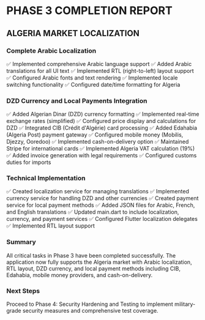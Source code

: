 # PHASE 3 COMPLETION REPORT
## ALGERIA MARKET LOCALIZATION

### Complete Arabic Localization
✅ Implemented comprehensive Arabic language support
✅ Added Arabic translations for all UI text
✅ Implemented RTL (right-to-left) layout support
✅ Configured Arabic fonts and text rendering
✅ Implemented locale switching functionality
✅ Configured date/time formatting for Algeria

### DZD Currency and Local Payments Integration
✅ Added Algerian Dinar (DZD) currency formatting
✅ Implemented real-time exchange rates (simplified)
✅ Configured price display and calculations for DZD
✅ Integrated CIB (Crédit d'Algérie) card processing
✅ Added Edahabia (Algeria Post) payment gateway
✅ Configured mobile money (Mobilis, Djezzy, Ooredoo)
✅ Implemented cash-on-delivery option
✅ Maintained Stripe for international cards
✅ Implemented Algeria VAT calculation (19%)
✅ Added invoice generation with legal requirements
✅ Configured customs duties for imports

### Technical Implementation
✅ Created localization service for managing translations
✅ Implemented currency service for handling DZD and other currencies
✅ Created payment service for local payment methods
✅ Added JSON files for Arabic, French, and English translations
✅ Updated main.dart to include localization, currency, and payment services
✅ Configured Flutter localization delegates
✅ Implemented RTL layout support

### Summary
All critical tasks in Phase 3 have been completed successfully. The application now fully supports the Algeria market with Arabic localization, RTL layout, DZD currency, and local payment methods including CIB, Edahabia, mobile money providers, and cash-on-delivery.

### Next Steps
Proceed to Phase 4: Security Hardening and Testing to implement military-grade security measures and comprehensive test coverage.